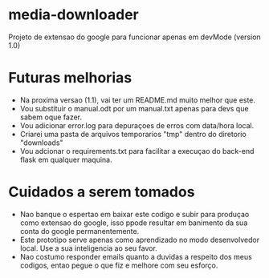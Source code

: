 # media-downloader
Projeto de extensao do google para funcionar apenas em devMode (version 1.0)

# Futuras melhorias
 - Na proxima versao (1.1), vai ter um README.md muito melhor que este.
 - Vou substituir o manual.odt por um manual.txt apenas para devs que sabem oque fazer.
 - Vou adicionar error.log para depuraçoes de erros com data/hora local.
 - Criarei uma pasta de arquivos temporarios "tmp" dentro do diretorio "downloads"
 - Vou adcionar o requirements.txt para facilitar a execuçao do back-end flask em qualquer maquina.

# Cuidados a serem tomados
- Nao banque o espertao em baixar este codigo e subir para produçao como extensao do google, isso ppode resultar em banimento da sua conta do google permanentemente.
- Este prototipo serve apenas como aprendizado no modo desenvolvedor local. Use a sua inteligencia ao seu favor.
- Nao costumo responder emails quanto a duvidas a respeito dos meus codigos, entao pegue o que fiz e melhore com seu esforço.
